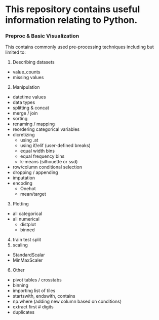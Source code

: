 # This repository contains useful information relating to Python.

### Preproc & Basic Visualization

This contains commonly used pre-processing techniques including but limited to:
1. Describing datasets
  - value_counts
  - missing values
2. Manipulation
  - datetime values
  - data types
  - splitting & concat
  - merge / join
  - sorting
  - renaming / mapping
  - reordering categorical variables
  - dicretizing
    - using .at
    - using if/elif (user-defined breaks)
    - equal width bins
    - equal frequency bins
    - k-means (silhouette or ssd)
  - row/column conditional selection
  - dropping / appending
  - imputation
  - encoding
    - Onehot
    - mean/target
3. Plotting
  - all categorical
  - all numerical
    - distplot
    - binned
4. train test split
5. scaling
  - StandardScalar
  - MinMaxScaler
6. Other
  - pivot tables / crosstabs
  - binning
  - importing list of tiles
  - startswith, endswith, contains
  - np.where (adding new column based on conditions)
  - extract first # digits
  - duplicates
  
  

